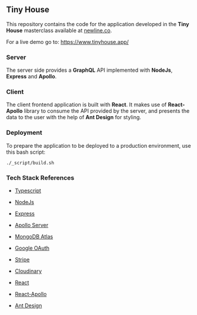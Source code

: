 ## Tiny House

This repository contains the code for the application developed in the **Tiny House** masterclass available at [newline.co](https://www.newline.co/tinyhouse).

For a live demo go to: https://www.tinyhouse.app/

### Server

The server side provides a **GraphQL** API implemented with **NodeJs**, **Express** and **Apollo**.

### Client

The client frontend application is built with **React**. It makes use of **React-Apollo** library to consume the API provided by the server, and presents the data to the user with the help of **Ant Design** for styling.

### Deployment

To prepare the application to be deployed to a production environment, use this bash script:

```./_script/build.sh```

### Tech Stack References

- [Typescript](https://www.typescriptlang.org/)
- [NodeJs](https://nodejs.org/en/)
- [Express](http://expressjs.com/)
- [Apollo Server](https://www.apollographql.com/docs/apollo-server/)
- [MongoDB Atlas](https://www.mongodb.com/cloud/atlas)
- [Google OAuth](https://developers.google.com/identity/protocols/oauth2)
- [Stripe](https://stripe.com/docs)
- [Cloudinary](https://cloudinary.com/documentation)

- [React](https://reactjs.org/)
- [React-Apollo](https://www.apollographql.com/docs/react/)
- [Ant Design](https://ant.design/)
